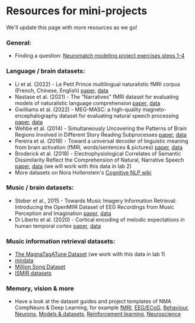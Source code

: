 # Resources for mini-projects

We'll update this page with more resources as we go!

### General:
- Finding a question: [Neuromatch modeling project exercises steps 1-4](https://compneuro.neuromatch.io/projects/modelingsteps/ModelingSteps_1through4.html)

### Language / brain datasets:
- Li et al. (2022) - Le Petit Prince multilingual naturalistic fMRI corpus (French, Chinese, English) [paper](https://doi.org/10.1038/s41597-022-01625-7), [data](https://doi.org/10.18112/openneuro.ds003643.v1.0.3)
- Nastase et al. (2021) - The “Narratives” fMRI dataset for evaluating models of naturalistic language comprehension [paper](https://doi.org/10.1038/s41597-021-01033-3), [data](https://datasets.datalad.org/?dir=/labs/hasson/narratives)
- Gwilliams et al. (2022) - MEG-MASC: a high-quality magneto-encephalography dataset for evaluating natural speech processing [paper](https://doi.org/10.48550/arXiv.2208.11488), [data](https://osf.io/ag3kj/)
- Wehbe et al. (2014) - Simultaneously Uncovering the Patterns of Brain Regions Involved in Different Story Reading Subprocesses [paper](https://doi.org/10.1371/journal.pone.0112575), [data](http://www.cs.cmu.edu/~fmri/plosone/)
- Pereira et al. (2018) - Toward a universal decoder of linguistic meaning from brain activation (fMRI, words/sentences & pictures) [paper](https://doi.org/10.1038/s41467-018-03068-4), [data](https://osf.io/crwz7)
- Broderick et al. (2018) - Electrophysiological Correlates of Semantic Dissimilarity Reflect the Comprehension of Natural, Narrative Speech [paper](https://doi.org/10.1016/j.cub.2018.01.080), [data](https://datadryad.org/stash/dataset/doi:10.5061/dryad.070jc) (we will work with this data in lab 2)
- More datasets on Nora Hollenstein's [Cognitive NLP wiki](https://github.com/norahollenstein/cognitiveNLP-dataCollection/wiki/)

### Music / brain datasets:
- Stober et al., 2015 - Towards Music Imagery Information Retrieval: Introducing the OpenMIIR Dataset of EEG Recordings from Music Perception and Imagination [paper](https://archives.ismir.net/ismir2015/paper/000224.pdf), [data](https://github.com/sstober/openmiir)
- Di Liberto et al. (2020) - Cortical encoding of melodic expectations in human temporal cortex [paper](https://doi.org/10.7554/eLife.51784), [data](https://sourceforge.net/projects/aespa/)

### Music information retrieval datasets:
- [The MagnaTagATune Dataset](https://mirg.city.ac.uk/codeapps/the-magnatagatune-dataset) (we work with this data in lab 1)
- [mirdata](https://mirdata.readthedocs.io/en/stable/)
- [Million Song Dataset](http://millionsongdataset.com/)
- [ISMIR datasets](https://ismir.net/resources/datasets/)

### Memory, vision & more
- Have a look at the dataset guides and project templates of NMA CompNeuro & Deep Learning, for example [fMRI](https://compneuro.neuromatch.io/projects/fMRI/README.html), [EEG/ECoG](https://compneuro.neuromatch.io/projects/ECoG/README.html), [Behaviour](https://compneuro.neuromatch.io/projects/behavior/README.html), [Neurons](https://compneuro.neuromatch.io/projects/neurons/README.html), [Models & datasets](https://deeplearning.neuromatch.io/projects/docs/datasets_and_models.html), [Reinforcement learning](https://deeplearning.neuromatch.io/projects/ReinforcementLearning/ideas_and_datasets.html), [Neuroscience](https://deeplearning.neuromatch.io/projects/Neuroscience/ideas_and_datasets.html)